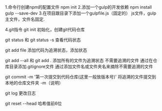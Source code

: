 1.命令行创建npm的配置文件
    npm init
2.添加一个gulp的开发依赖
    npm install gulp --save-dev
3.在项目跟目录下添加一个gulpfile.js（固定的）
    js文件，gulp主文件，文件名固定.


4.git指令
git init 
初始化，创建git代码仓库

git status 和 git status -s
查看代码状态  

git add file
添加代码为追溯状态，添加状态

git add --all 和 git add .
添加所有的文件为追溯状态  不需要追溯的文件 通过在仓库目录添加.gitignore文件 通过添加文件名或文件夹名来摘除不需要追溯的文件

git commit -m '第一次提交到代码仓库(这里一般放版本号)'
将追溯的文件提交到本地的仓库文件夹  -m（说明）

git log 更改日志

git reset --head 哈希值前6位